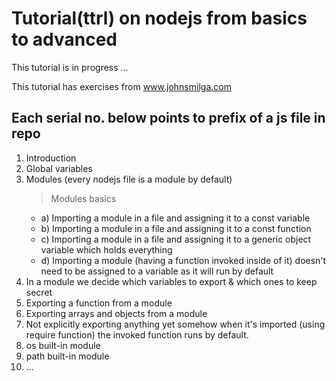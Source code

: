 # Tutorial(ttrl) on nodejs from basics to advanced

This tutorial is in progress ...

This tutorial has exercises from www.johnsmilga.com

## Each serial no. below points to prefix of a js file in repo

1. Introduction
2. Global variables
3. Modules (every nodejs file is a module by default)
   > Modules basics
   - a) Importing a module in a file and assigning it to a const variable
   - b) Importing a module in a file and assigning it to a const function
   - c) Importing a module in a file and assigning it to a generic object variable which holds everything
   - d) Importing a module (having a function invoked inside of it) doesn't need to be assigned to a variable as it will run by default
4. In a module we decide which variables to export & which ones to keep secret
5. Exporting a function from a module
6. Exporting arrays and objects from a module
7. Not explicitly exporting anything yet somehow when it's imported (using require function) the invoked function runs by default.
8. os built-in module
9. path built-in module
10. ...
